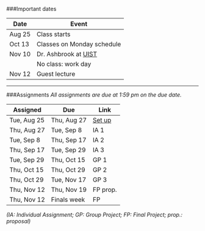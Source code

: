 ###Important dates

Date   | Event
-------|------
Aug 25 | Class starts
Oct 13 | Classes on Monday schedule
Nov 10 | Dr. Ashbrook at [UIST](http://acm.org/uist)
       | No class: work day
Nov 12 | Guest lecture

<hr>

###Assignments
_All assignments are due at 1:59 pm on the due date._


Assigned      | Due         | Link
--------------|-------------|-----------
Tue, Aug 25   | Thu, Aug 27 | [Set up](a1setup.html)
Thu, Aug 27   | Tue, Sep 8  | IA 1
Tue, Sep 8    | Thu, Sep 17 | IA 2
Thu, Sep 17   | Tue, Sep 29 | IA 3
Tue, Sep 29   | Thu, Oct 15 | GP 1
Thu, Oct 15   | Thu, Oct 29 | GP 2
Thu, Oct 29   | Tue, Nov 17 | GP 3
Thu, Nov 12   | Thu, Nov 19 | FP prop.
Thu, Nov 12   | Finals week | FP

_(IA: Individual Assignment; GP: Group Project; FP: Final Project;
prop.: proposal)_
